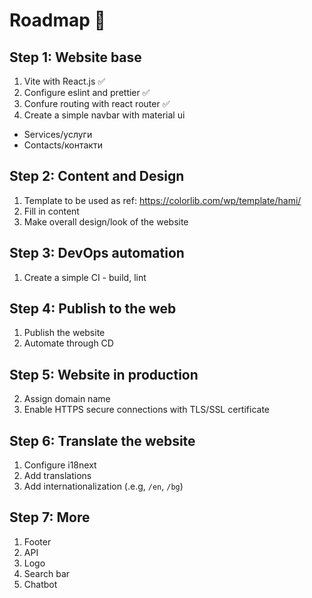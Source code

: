 # Roadmap 🚀

## Step 1: Website base

1. Vite with React.js ✅
2. Configure eslint and prettier ✅
3. Confure routing with react router ✅
4. Create a simple navbar with material ui

- Services/услуги
- Contacts/контакти

## Step 2: Content and Design

1. Template to be used as ref: https://colorlib.com/wp/template/hami/
2. Fill in content
3. Make overall design/look of the website

## Step 3: DevOps automation

1. Create a simple CI - build, lint

## Step 4: Publish to the web

1. Publish the website
2. Automate through CD

## Step 5: Website in production

2. Assign domain name
3. Enable HTTPS secure connections with TLS/SSL certificate

## Step 6: Translate the website

1. Configure i18next
2. Add translations
3. Add internationalization (.e.g, `/en`, `/bg`)

## Step 7: More

1. Footer
2. API
3. Logo
4. Search bar
5. Chatbot
